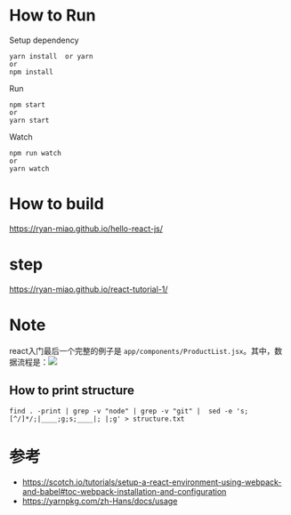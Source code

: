 # How to Run

Setup dependency
```
yarn install  or yarn
or
npm install
```

Run
```
npm start
or
yarn start
```

Watch
```
npm run watch
or
yarn watch
```

# How to build
https://ryan-miao.github.io/hello-react-js/

# step
https://ryan-miao.github.io/react-tutorial-1/

# Note
react入门最后一个完整的例子是 `app/components/ProductList.jsx`。其中，数据流程是：![](http://oe20lp6p0.bkt.clouddn.com/blog/2017/productList-data-flow-d.png)

## How to print structure
```shell
find . -print | grep -v "node" | grep -v "git" |  sed -e 's;[^/]*/;|____;g;s;____|; |;g' > structure.txt
```
 

# 参考
- https://scotch.io/tutorials/setup-a-react-environment-using-webpack-and-babel#toc-webpack-installation-and-configuration
- https://yarnpkg.com/zh-Hans/docs/usage
